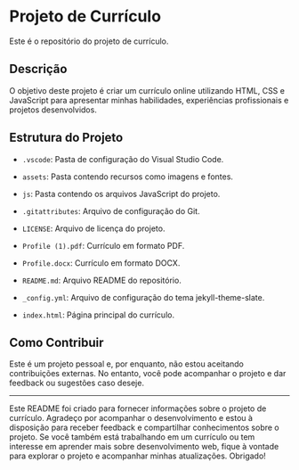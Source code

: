 # Projeto de Currículo

Este é o repositório do projeto de currículo.

## Descrição

O objetivo deste projeto é criar um currículo online utilizando HTML, CSS e JavaScript para apresentar minhas habilidades, experiências profissionais e projetos desenvolvidos.

## Estrutura do Projeto

- `.vscode`: Pasta de configuração do Visual Studio Code.

- `assets`: Pasta contendo recursos como imagens e fontes.

- `js`: Pasta contendo os arquivos JavaScript do projeto.

- `.gitattributes`: Arquivo de configuração do Git.

- `LICENSE`: Arquivo de licença do projeto.

- `Profile (1).pdf`: Currículo em formato PDF.

- `Profile.docx`: Currículo em formato DOCX.

- `README.md`: Arquivo README do repositório.

- `_config.yml`: Arquivo de configuração do tema jekyll-theme-slate.

- `index.html`: Página principal do currículo.

## Como Contribuir

Este é um projeto pessoal e, por enquanto, não estou aceitando contribuições externas. No entanto, você pode acompanhar o projeto e dar feedback ou sugestões caso deseje.

---

Este README foi criado para fornecer informações sobre o projeto de currículo. Agradeço por acompanhar o desenvolvimento e estou à disposição para receber feedback e compartilhar conhecimentos sobre o projeto. Se você também está trabalhando em um currículo ou tem interesse em aprender mais sobre desenvolvimento web, fique à vontade para explorar o projeto e acompanhar minhas atualizações. Obrigado!
